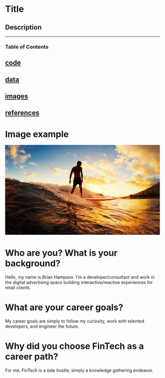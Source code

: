 # Title

## Description
---
### Table of Contents
[code](code)
---
[data](data)
---
[images](images)
---
[references](references)
---

# Image example
![text](./images/surf-1.jpg)

# Who are you? What is your background?

Hello, my name is Brian Hampson. I'm a developer/consultant and work in the digital advertising space building interactive/reactive experiences for retail clients.

# What are your career goals?

My career goals are simply to follow my curiosity, work with talented developers, and engineer the future.

# Why did you choose FinTech as a career path?

For me, FinTech is a side hustle; simply a knowledge gathering endeavor.